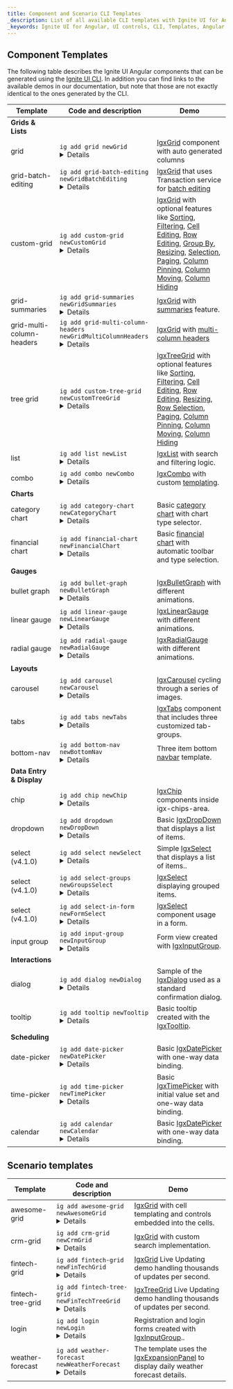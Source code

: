 ```yaml
---
title: Component and Scenario CLI Templates
_description: List of all available CLI templates with Ignite UI for Angular
_keywords: Ignite UI for Angular, UI controls, CLI, Templates, Angular widgets, web widgets, UI widgets, Angular, Native Angular Components Suite, Native Angular Controls, Native Angular Components Library
---
```


## Component Templates

The following table describes the Ignite UI Angular components that can be generated using the [Ignite UI CLI](../cli-overview.md). In addition you can find links to the available demos in our documentation, but note that those are not exactly identical to the ones generated by the CLI.

| Template          |  Code and description                                                                         | Demo               |
| ----------------- | --------------------------------------------------------------------------------------------  |------------------- |
|<b>Grids & Lists</b>|                                                                                              |                    |
|grid               |<code>ig add grid newGrid</code><details>Basic template for IgxGrid.</details>                 |[IgxGrid](../../grid/grid.md) component with auto generated columns |
|grid-batch-editing |<code>ig add grid-batch-editing newGridBatchEditing</code><details>Sample IgxGrid with batch editing.</details>                 |[IgxGrid](../../grid/grid.md) that uses Transaction service for [batch editing](../../grid/batch_editing.md) |
|custom-grid        |<code>ig add custom-grid newCustomGrid</code><details>IgxGrid with optional features like sorting, filtering, editing, etc.</details>| [IgxGrid](../../grid/grid.md) with optional features like [Sorting](../../grid/sorting.md), [Filtering](../../grid/filtering.md), [Cell Editing](../../grid/editing.md), [Row Editing](../../grid/row_editing.md), [Group By](../../grid/groupby.md), [Resizing](../../grid/column_resizing.md), [Selection](../../grid/selection.md), [Paging](../../grid/paging.md), [Column Pinning](../../grid/column_pinning.md), [Column Moving](../../grid/column_moving.md), [Column Hiding](../../grid/column_hiding.md) |
|grid-summaries     |<code>ig add grid-summaries newGridSummaries</code><details>IgxGrid with summaries feature.</details>| [IgxGrid](../../grid/grid.md) with [summaries](../../grid/summaries.md) feature.|
|grid-multi-column-headers|<code>ig add grid-multi-column-headers newGridMultiColumnHeaders</code><details>IgxGrid with multiple header columns.</details> | [IgxGrid](../../grid/grid.md) with [multi-column headers](../../grid/multi_column_headers.md) |
|tree grid          |<code>ig add custom-tree-grid newCustomTreeGrid</code><details>IgxTreeGrid with optional features like sorting, filtering, row editing, etc.</details> |[IgxTreeGrid](../../treegrid/tree_grid.md) with optional features like [Sorting](../../treegrid/sorting.md), [Filtering](../../treegrid/filtering.md), [Cell Editing](../../treegrid/editing.md), [Row Editing](../../treegrid/row_editing.md), [Resizing](../../treegrid/column_resizing.md), [Row Selection](../../treegrid/selection.md), [Paging](../../treegrid/paging.md), [Column Pinning](../../treegrid/column_pinning.md), [Column Moving](../../treegrid/column_moving.md), [Column Hiding](../../treegrid/column_hiding.md) |       
|list               |<code>ig add list newList</code><details>Basic IgxList.</details>                              |[IgxList](../../list.md) with search and filtering logic. |
|combo              |<code>ig add combo newCombo</code><details>Basic IgxCombo with templating.</details>           |[IgxCombo](../../combo.md) with custom [templating](../../combo_templates.md). |
|<b>Charts</b>      |                                                                                               |
|category chart     | <code>ig add category-chart newCategoryChart</code><details>Basic category chart with chart type selector.</details>| Basic [category chart](../../categorychart.md) with chart type selector.| 
|financial chart    | <code>ig add financial-chart newFinancialChart</code><details>Basic financial chart with automatic toolbar and type selection.</details>| Basic [financial chart](../../financialchart.md) with automatic toolbar and type selection.|               
|<b>Gauges</b>|                                                                                                     |
|bullet graph       |<code>ig add bullet-graph newBulletGraph</code><details>IgxBulletGraph with different animations.</details>| [IgxBulletGraph](../../bulletgraph.md) with different animations.|
|linear gauge       |<code>ig add linear-gauge newLinearGauge</code><details>IgxLinearGauge with different animations.</details>| [IgxLinearGauge](../../lineargauge.md) with different animations.|
|radial gauge       |<code>ig add radial-gauge newRadialGauge</code><details>IgxRadialGauge with different animations.</details>| [IgxRadialGauge](../../radialgauge.md) with different animations.|
|<b>Layouts</b>     |                                                                                               | 
|carousel           | <code>ig add carousel newCarousel</code><details>Basic IgxCarousel.</details>                 | [IgxCarousel](../../carousel.md) cycling through a series of images.                 |
|tabs               | <code>ig add tabs newTabs</code><details>Basic IgxTabs.</details>                             | [IgxTabs](../../tabs.md) component that includes three customized tab-groups.                             |
|bottom-nav         | <code>ig add bottom-nav newBottomNav</code><details>Three item bottom-nav template.</details> | Three item bottom [navbar](../../navbar.md) template. |
|<b>Data Entry & Display</b>|   
|chip               | <code>ig add chip newChip</code><details>Basic IgxChip.</details>                             | [IgxChip](../../chip.md) components inside igx-chips-area.                             |
|dropdown           | <code>ig add dropdown newDropDown</code><details>Basic IgxDropDown.</details>                 | Basic [IgxDropDown](../../drop_down.md) that displays a list of items.                 |
|select (v4.1.0)    | <code>ig add select newSelect</code><details>Basic IgxSelect.</details>| Simple [IgxSelect](../../select.md) that displays a list of items..|
|select (v4.1.0)    | <code>ig add select-groups newGroupsSelect</code><details>Select With Groups.</details>       | [IgxSelect](../../select.md) displaying grouped items.       | 
|select (v4.1.0)    | <code>ig add select-in-form newFormSelect</code><details>IgxSelect in a form.</details>       | [IgxSelect](../../select.md) component usage in a form.       |                                                                   
|input group        | <code>ig add input-group newInputGroup</code><details>Basic IgxInputGroup form view.</details>| Form view created with [IgxInputGroup](../../input_group.md).| 
|<b>Interactions</b>|   
|dialog             | <code>ig add dialog newDialog</code><details>Basic IgxDialog.</details>                       | Sample of the [IgxDialog](../../dialog.md) used as a standard confirmation dialog.                       | 
|tooltip            | <code>ig add tooltip newTooltip</code><details>A fully customizable tooltip.</details>        | Basic tooltip created with the [IgxTooltip](../../tooltip.md).        |
|<b>Scheduling</b>  |                                                                                               |
|date-picker        | <code>ig add date-picker newDatePicker</code><details>Basic IgxDatePicker.</details>          | Basic [IgxDatePicker](../../date_picker.md) with one-way data binding.          |
|time-picker        | <code>ig add time-picker newTimePicker</code><details>Basic IgxTimePicker.</details>          | Basic [IgxTimePicker](../../time_picker.md) with initial value set and one-way data binding.           |
|calendar           | <code>ig add calendar newCalendar</code><details>IgxCalendar with single selection.</details> | Basic [IgxDatePicker](../../date_picker.md) with one-way data binding.          |


## Scenario templates

| Template          |  Code and description                                                                         | Demo               |
| ----------------- | --------------------------------------------------------------------------------------------  |------------------- |
|awesome-grid        | <code>ig add awesome-grid newAwesomeGrid</code><details>IgxGrid with custom cell templating.</details>          | [IgxGrid](../../grid/grid.md) with cell templating and controls embedded into the cells.          |
|crm-grid        | <code>ig add crm-grid newCrmGrid</code><details>IgxGrid with custom search implementation.</details>          | [IgxGrid](../../grid/grid.md) with custom search implementation.           |
|fintech-grid        | <code>ig add fintech-grid newFinTechGrid</code><details>IgxGrid handling thousands of live updates per second.</details>          | [IgxGrid](../../grid/live_data.md) Live Updating demo handling thousands of updates per second.           |
|fintech-tree-grid        | <code>ig add fintech-tree-grid newFinTechTreeGrid</code><details>IgxGrid handling thousands of live updates per second.</details>          | [IgxTreeGrid](../../treegrid/live_data.md) Live Updating demo handling thousands of updates per second.          |
|login           | <code>ig add login newLogin</code><details>Registration and login forms created with IgxInputGroup.</details> | Registration and login forms created with [IgxInputGroup](../../input_group.md)..          |
|weather-forecast           | <code>ig add weather-forecast newWeatherForecast</code><details>Template with igxExpansionPanel.</details> | The template uses the [IgxExpansionPanel](../../expansion_panel.md) to display daily weather forecast details.          |

